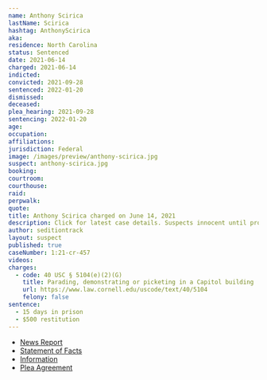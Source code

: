 ```yaml
---
name: Anthony Scirica
lastName: Scirica
hashtag: AnthonyScirica
aka:
residence: North Carolina
status: Sentenced
date: 2021-06-14
charged: 2021-06-14
indicted:
convicted: 2021-09-28
sentenced: 2022-01-20
dismissed:
deceased:
plea_hearing: 2021-09-28
sentencing: 2022-01-20
age:
occupation:
affiliations:
jurisdiction: Federal
image: /images/preview/anthony-scirica.jpg
suspect: anthony-scirica.jpg
booking:
courtroom:
courthouse:
raid:
perpwalk:
quote:
title: Anthony Scirica charged on June 14, 2021
description: Click for latest case details. Suspects innocent until proven guilty.
author: seditiontrack
layout: suspect
published: true
caseNumber: 1:21-cr-457
videos:
charges:
  - code: 40 USC § 5104(e)(2)(G)
    title: Parading, demonstrating or picketing in a Capitol building
    url: https://www.law.cornell.edu/uscode/text/40/5104
    felony: false
sentence:
  - 15 days in prison
  - $500 restitution
---
```


- [News Report](https://www.newsweek.com/capitol-rioter-anthony-scirica-charged-after-friend-snapchats-about-him-tv-1601370)
- [Statement of Facts](https://www.justice.gov/usao-dc/case-multi-defendant/file/1438301/download)
- [Information](https://www.justice.gov/usao-dc/case-multi-defendant/file/1413476/download)
- [Plea Agreement](https://www.justice.gov/usao-dc/case-multi-defendant/file/1438296/download)
